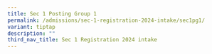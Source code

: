 ```yaml
---
title: Sec 1 Posting Group 1
permalink: /admissions/sec-1-registration-2024-intake/sec1pg1/
variant: tiptap
description: ""
third_nav_title: Sec 1 Registration 2024 intake
---
```

